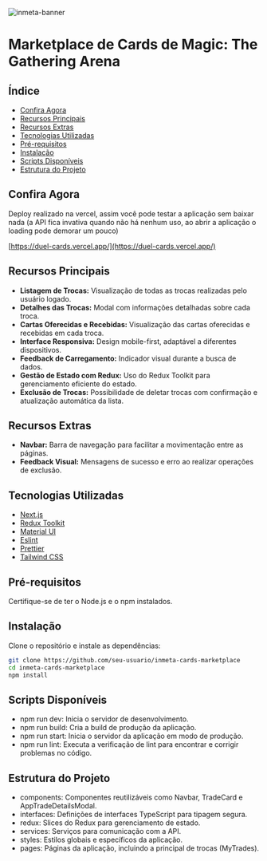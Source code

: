 
![inmeta-banner](https://github.com/augusto-f-rodrigues/inmeta-cards-marketplace/assets/85464318/b090cc25-2d1f-47b9-aaff-3554788bf4a9)

# Marketplace de Cards de Magic: The Gathering Arena

## Índice

- [Confira Agora](#confira-agora)
- [Recursos Principais](#recursos-principais)
- [Recursos Extras](#recursos-extras)
- [Tecnologias Utilizadas](#tecnologias-utilizadas)
- [Pré-requisitos](#pré-requisitos)
- [Instalação](#instalação)
- [Scripts Disponíveis](#scripts-disponíveis)
- [Estrutura do Projeto](#estrutura-do-projeto)

## Confira Agora

Deploy realizado na vercel, assim você pode testar a aplicação sem baixar nada (a API fica invativa quando não há nenhum uso, ao abrir a aplicação o loading pode demorar um pouco)

[https://duel-cards.vercel.app/](https://duel-cards.vercel.app/)

## Recursos Principais

- **Listagem de Trocas:** Visualização de todas as trocas realizadas pelo usuário logado.
- **Detalhes das Trocas:** Modal com informações detalhadas sobre cada troca.
- **Cartas Oferecidas e Recebidas:** Visualização das cartas oferecidas e recebidas em cada troca.
- **Interface Responsiva:** Design mobile-first, adaptável a diferentes dispositivos.
- **Feedback de Carregamento:** Indicador visual durante a busca de dados.
- **Gestão de Estado com Redux:** Uso do Redux Toolkit para gerenciamento eficiente do estado.
- **Exclusão de Trocas:** Possibilidade de deletar trocas com confirmação e atualização automática da lista.

## Recursos Extras

- **Navbar:** Barra de navegação para facilitar a movimentação entre as páginas.
- **Feedback Visual:** Mensagens de sucesso e erro ao realizar operações de exclusão.

## Tecnologias Utilizadas

- [Next.js](https://nextjs.org/)
- [Redux Toolkit](https://redux-toolkit.js.org/)
- [Material UI](https://mui.com/)
- [Eslint](https://eslint.org/)
- [Prettier](https://prettier.io/)
- [Tailwind CSS](https://tailwindcss.com/)

## Pré-requisitos

Certifique-se de ter o Node.js e o npm instalados.

## Instalação

Clone o repositório e instale as dependências:

```bash
git clone https://github.com/seu-usuario/inmeta-cards-marketplace
cd inmeta-cards-marketplace
npm install
```

## Scripts Disponíveis

- npm run dev: Inicia o servidor de desenvolvimento.
- npm run build: Cria a build de produção da aplicação.
- npm run start: Inicia o servidor da aplicação em modo de produção.
- npm run lint: Executa a verificação de lint para encontrar e corrigir problemas no código.

## Estrutura do Projeto

- components: Componentes reutilizáveis como Navbar, TradeCard e AppTradeDetailsModal.
- interfaces: Definições de interfaces TypeScript para tipagem segura.
- redux: Slices do Redux para gerenciamento de estado.
- services: Serviços para comunicação com a API.
- styles: Estilos globais e específicos da aplicação.
- pages: Páginas da aplicação, incluindo a principal de trocas (MyTrades).
